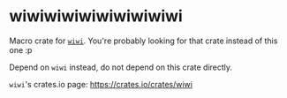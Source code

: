 # wiwiwiwiwiwiwiwiwiwi

Macro crate for [`wiwi`]. You're probably looking for that crate instead of this one :p

Depend on `wiwi` instead, do not depend on this crate directly.

`wiwi`'s crates.io page: <https://crates.io/crates/wiwi>

[`wiwi`]: https://github.com/meadowsys/wiwi
